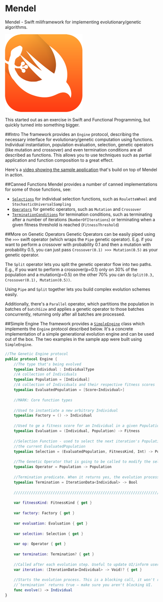 # Mendel

Mendel - Swift miliframework for implementing evolutionary/genetic algorithms.

![Logo](logo@2x.png)

This started out as an exercise in Swift and Functional Programming, but quickly turned into something bigger.

##Intro
The framework provides an `Engine` protocol, describing the necessary interface for evolutionary/genetic computation using functions. Individual instantiation, population evaluation, selection, genetic operators (like mutation and crossover) and even termination conditions are all described as functions. This allows you to use techniques such as partial application and function composition to a great effect.

Here's a [video showing the sample application](https://www.dropbox.com/s/pn8maleovy61s9c/Mendel%20Demo%20Video.mp4?dl=0) that's build on top of Mendel in action.

##Canned Functions
Mendel provides a number of canned implementations for some of those functions, see: 
* [`Selections`](Mendel/Mendel/Selection.swift) for individual selection functions, such as `RouletteWheel` and `StochasticUniversalSampling`
* [`Operators`](Mendel/Mendel/Operators.swift) for genetic operators, such as `Mutation` and `Crossover`
* [`TerminationConditions`](Mendel/Mendel/Termination.swift) for termination conditions, such as terminating after a number of iterations (`NumberOfIterations`) or terminating when a given fitness threshold is reached (`FitnessThreshold`)

##More on Genetic Operators
Genetic Operators can be easily piped using the `>>>` swift operator (which wraps the `Pipe` genetic operator). E.g. if you want to perform a crossover with probability 0.1 and then a mutation with probability 0.5, you can just pass `Crossover(0.1) >>> Mutation(0.5)` as your genetic operator.

The `Split` operator lets you split the genetic operator flow into two paths. E.g., if you want to perform a crossover(p=0.1) only on 30% of the population and a mutation(p=0.5) on the other 70% you can do `Split(0.3, Crossover(0.1), Mutation(0.5))`.

Using `Pipe` and `Split` together lets you build complex evolution schemes easily.

Additionally, there's a `Parallel` operator, which partitions the population in batches of `batchSize` and applies a genetic operator to those batches concurrently, returning only after all batches are processed.

##Simple Engine
The framework provides a [`SimpleEngine`](https://github.com/saniul/Mendel/blob/master/Mendel/Mendel/Engine.swift#L217) class which implements the `Engine` protocol described below. It's a concrete implementation of a simple generational evolution engine and can be used out of the box. The two examples in the sample app were built using `SimpleEngine`.

```swift
//The Genetic Engine protocol
public protocol Engine {
    //The type that's being evolved
    typealias Individual : IndividualType
    //A collection of Individuals
    typealias Population = [Individual]
    //A collection of Individuals and their respective fitness scores
    typealias EvaluatedPopulation = [Score<Individual>]
    
    //MARK: Core function types
    
    //Used to instantiate a new arbitrary Individual
    typealias Factory = () -> Individual
    
    //Used to ge a fitness score for an Individual in a given Population
    typealias Evaluation = (Individual, Population) -> Fitness
    
    //Selection Function - used to select the next iteration's Population from
    //the current EvaluatedPopulation
    typealias Selection = (EvaluatedPopulation, FitnessKind, Int) -> Population
    
    //The Genetic Operator that is going to be called to modify the selected Population
    typealias Operator = Population -> Population
    
    //Termination predicate. When it returns yes, the evolution process is stopped
    typealias Termination = IterationData<Individual> -> Bool
    
    ////////////////////////////////////////////////////////////////////////////
    
    var fitnessKind: FitnessKind { get }
    
    var factory: Factory { get }
    
    var evaluation: Evaluation { get }
    
    var selection: Selection { get }
    
    var op: Operator { get }
    
    var termination: Termination? { get }
    
    //Called after each evolution step. Useful to update UI/inform user.
    var iteration: (IterationData<Individual> -> Void)? { get }
    
    //Starts the evolution process. This is a blocking call, it won't return until
    //`termination` returns true – make sure you aren't blocking UI.
    func evolve() -> Individual
}
```

